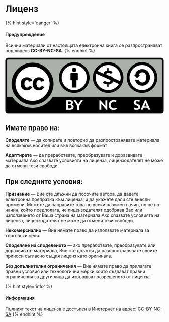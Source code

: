 # Лиценз

{% hint style='danger' %}
#### Предупреждение
Всични материали от настоящата електронна книга се разпространяват под лиценз **CC-BY-NC-SA**.
{% endhint %}

![](cc-by-nc-sa.png)

## Имате право на:

**Споделяте** — да копирате и повторно да разпространявате материала на всякакъв носител или във всякакъв формат

**Адаптирате** — да преработвате, преобразувате и доразвивате материала
Ако спазвате условията на лиценза, лицензодателят не може да отмени тези свободи.

## При следните условия:

**Признание** — Вие сте длъжни да посочите автора, да дадете електронна препратка към лиценза, и да укажете дали сте внесли промени. Можете да направите това по всеки разумен начин, но не по начин, който предполага, че лицензодателят одобрява Вас или използването от Ваша страна на материала.Ако спазвате условията на лиценза, лицензодателят не може да отмени тези свободи.

**Некомерсиално** — Вие нямате право да използвате материала за търговски цели.

**Споделяне на споделеното** — ако преработвате, преобразувате или доразвивате материала, Вие сте длъжни да разпространявате своите приноси съгласно същия лиценз като оригинала.

**Без допълнителни ограничения** — Вие нямате право да прилагате правни условия или технологични мерки които създават правни ограничения за други лица да извършват разрешеното от лиценза.

{% hint style='info' %}
#### Информация
Пълният текст на лиценза е достъпен в Инетернет на адрес: [CC-BY-NC-SA](https://creativecommons.org/licenses/by-nc-sa/4.0/)
{% endhint %}